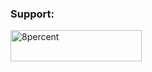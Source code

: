 

<h3 align="left">Support:</h3>
<p><a href="https://www.buymeacoffee.com/8percent"> <img align="left" src="https://cdn.buymeacoffee.com/buttons/v2/default-yellow.png" height="50" width="210" alt="8percent" /></a></p><br><br>

